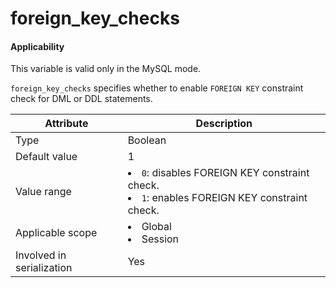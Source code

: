 # foreign_key_checks

<main id="notice">
  <h4>Applicability</h4>
  <p>This variable is valid only in the MySQL mode. </p>
</main>

`foreign_key_checks` specifies whether to enable `FOREIGN KEY` constraint check for DML or DDL statements.

| **Attribute** | **Description** |
|---------|----------------------------------------------------------------------------------------------------------------|
| Type | Boolean |
| Default value | 1 |
| Value range | <li> `0`: disables FOREIGN KEY constraint check.   <li> `1`: enables FOREIGN KEY constraint check. |
| Applicable scope | <li> Global   <li> Session |
| Involved in serialization | Yes |
